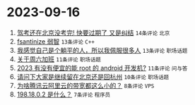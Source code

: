 # 2023-09-16

1. [驾考还在北京没考完! 快要过期了 又是纠结](https://www.v2ex.com/t/974351) `14条评论` `北京`
1. [fsantinize 弱智](https://www.v2ex.com/t/974343) `13条评论` `C++`
1. [我感觉自己是个躺平的人，所以我佩服很多人](https://www.v2ex.com/t/974340) `13条评论` `职场话题`
1. [关于周六加班](https://www.v2ex.com/t/974345) `11条评论` `职场话题`
1. [2023 有没有便宜的能 root 的 android 开发机?](https://www.v2ex.com/t/974333) `11条评论` `问与答`
1. [请问下大家是继续留在北京还是回杭州](https://www.v2ex.com/t/974342) `10条评论` `职场话题`
1. [为啥腾讯云阿里云的带宽都这么小的？](https://www.v2ex.com/t/974332) `8条评论` `VPS`
1. [198.18.0.2 是什么？](https://www.v2ex.com/t/974350) `7条评论` `程序员`
